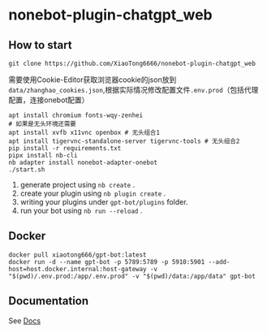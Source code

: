 # nonebot-plugin-chatgpt_web

## How to start
```
git clone https://github.com/XiaoTong6666/nonebot-plugin-chatgpt_web
```
需要使用Cookie-Editor获取浏览器cookie的json放到`data/zhanghao_cookies.json`,根据实际情况修改配置文件`.env.prod`（包括代理配置，连接onebot配置）
```
apt install chromium fonts-wqy-zenhei 
# 如果是无头环境还需要
apt install xvfb x11vnc openbox # 无头组合1
apt install tigervnc-standalone-server tigervnc-tools # 无头组合2
pip install -r requirements.txt
pipx install nb-cli
nb adapter install nonebot-adapter-onebot
./start.sh
```
1. generate project using `nb create` .
2. create your plugin using `nb plugin create` .
3. writing your plugins under `gpt-bot/plugins` folder.
4. run your bot using `nb run --reload` .
## Docker
```
docker pull xiaotong666/gpt-bot:latest
docker run -d --name gpt-bot -p 5789:5789 -p 5910:5901 --add-host=host.docker.internal:host-gateway -v "$(pwd)/.env.prod:/app/.env.prod" -v "$(pwd)/data:/app/data" gpt-bot
```

## Documentation

See [Docs](https://nonebot.dev/)
